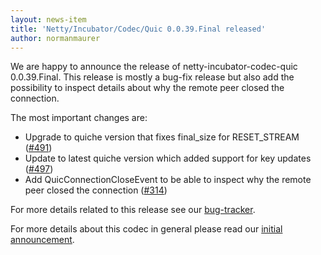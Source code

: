 ```yaml
---
layout: news-item
title: 'Netty/Incubator/Codec/Quic 0.0.39.Final released'
author: normanmaurer
---
```


We are happy to announce the release of netty-incubator-codec-quic 0.0.39.Final. This release is mostly a bug-fix release but also add the possibility to inspect details about why the remote peer closed the connection.


The most important changes are:

* Upgrade to quiche version that fixes final_size for RESET_STREAM ([#491](https://github.com/netty/netty-incubator-codec-quic/pull/491))
* Update to latest quiche version which added support for key updates ([#497](https://github.com/netty/netty-incubator-codec-quic/pull/497))
* Add QuicConnectionCloseEvent to be able to inspect why the remote peer closed the connection ([#314](https://github.com/netty/netty-incubator-codec-quic/pull/314))

For more details related to this release see our [bug-tracker](https://github.com/netty/netty-incubator-codec-quic/milestone/37?closed=1). 


For more details about this codec in general please read our [initial announcement](https://netty.io/news/2020/12/09/quic-0-0-1-Final.html).